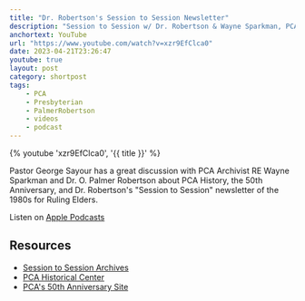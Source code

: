 ```yaml
---
title: "Dr. Robertson's Session to Session Newsletter"
description: "Session to Session w/ Dr. Robertson & Wayne Sparkman, PCA Archivist."
anchortext: YouTube
url: "https://www.youtube.com/watch?v=xzr9EfClca0"
date: 2023-04-21T23:26:47
youtube: true
layout: post
category: shortpost
tags:
    - PCA
    - Presbyterian
    - PalmerRobertson
    - videos
    - podcast
---
```


{% youtube 'xzr9EfClca0', '{{ title }}' %}

Pastor George Sayour has a great discussion with PCA Archivist RE Wayne Sparkman and Dr. O. Palmer Robertson about PCA History, the 50th Anniversary, and Dr. Robertson's "Session to Session" newsletter of the 1980s for Ruling Elders.

Listen on [Apple Podcasts](https://podcasts.apple.com/us/podcast/session-to-session-w-dr-robertson-wayne-sparkman-pca/id1658431714?i=1000609696222)

## Resources
- [Session to Session Archives](https://www.pcahistory.org/HCLibrary/periodicals/session2/index.html)
- [PCA Historical Center](https://pcahistory.org/)
- [PCA's 50th Anniversary Site](https://pca50.org/)